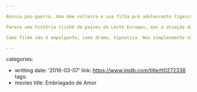 ```yaml
---

Bósnia pós-guerra. Uma mãe solteira e sua filha pré adolescente ligeiramente problemática. Uma mescla entre a realidade e o romance centenário de Émile Zola. Turno duplo, esta mulher de meia-idade busca apenas conseguir dinheiro para que sua filha possa viajar em uma excursão da escola. A felicidade desta mãe é apenas a de sua filha. Seu marido morreu na guerra, é conhecido como mártir em uma sociedade ainda em reconstrução. Uma sociedade quebrada, fragmentada, com cicatrizes aparentemente irrecuperáveis.

Parece uma história clichê de países do Leste Europeu, mas a atuação das duas compensa e muito. A direção de Charlie Stratton escolhe momentos diferentes em cena que nos dão uma visão mais íntima do que se passa na mente dessa mulher comum e trabalhadora que quer apenas a felicidade da filha. Ela está apenas construindo o futuro dela, da geração que vem, enquanto tenta se reconciliar com seu passado. A ponte entre as gerações é quando ambas cantam, na última cena. Perceba essa transição e perceberá o filme inteiro.

Como filme não é empolgante; como drama, hipnotiza. Nós simplesmente não conseguimos tirar os olhos dessa história que soa tão natural que é a própria naturalidade dessas duas que cativa nossa atenção. Em uma sociedade traumatizada e tornada pobre pelas mazelas da guerra, nós queremos um lugar ao sol para todas as pessoas que vemos no filme que batalham por um dia melhor. E para esquecer. E para relembrar.

---
```

categories:
- writting
date: '2016-03-07'
link: https://www.imdb.com/title/tt0272338
tags:
- movies
title: Embriagado de Amor
